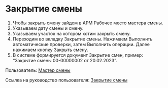 # Закрытие смены

1. Чтобы закрыть смену зайдем в АРМ Рабочее место мастера смены.
2. Указываем дату смены и смену.
3. Указываем участок на котором хотим закрыть смену.
4. Переходим во вкладку Закрытие смены. Нажимаем Выполнить автоматические проверки, затем Выполнить операции. Далее нажимаем кнопку Закрыть смену.
5. В системе формируется документ Закрытие смен, пример: “Закрытие смены 00-00000002 от 20.02.2023”.

Пользователь: [Мастер смены](../Users/ShiftMaster.md)

Ссылка на руководство пользователя: <a href="https://konstanta-it.github.io/erp4food/Manufacture/Meat/ControlOfShiftResults/ClosingAShift/" target="_blank">Закрытие смены</a>
